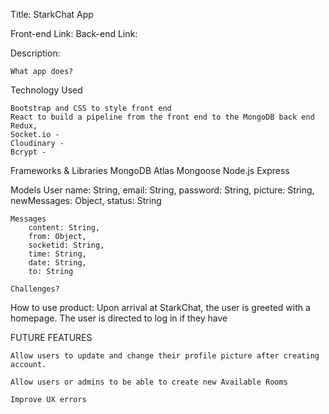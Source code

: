 Title: StarkChat App

Front-end Link: 
Back-end Link:

Description: 

    What app does?

Technology Used
    
    Bootstrap and CSS to style front end 
    React to build a pipeline from the front end to the MongoDB back end  
    Redux, 
    Socket.io -
    Cloudinary - 
    Bcrypt -
    

Frameworks & Libraries
    MongoDB Atlas 
    Mongoose 
    Node.js 
    Express

Models
    User 
        name: String,
        email: String,
        password: String,
        picture: String,
        newMessages: Object,
        status: String

    Messages
        content: String,
        from: Object,
        socketid: String,
        time: String, 
        date: String,
        to: String

    Challenges?




How to use product:
    Upon arrival at StarkChat, the user is greeted with a homepage. The user is directed to log in if they have 


FUTURE FEATURES

    Allow users to update and change their profile picture after creating account. 

    Allow users or admins to be able to create new Available Rooms

    Improve UX errors 
